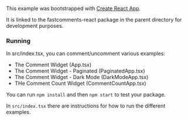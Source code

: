 This example was bootstrapped with [Create React App](https://github.com/facebook/create-react-app).

It is linked to the fastcomments-react package in the parent directory for development purposes.

### Running

In src/index.tsx, you can comment/uncomment various examples:
- The Comment Widget (App.tsx)
- The Comment Widget - Paginated (PaginatedApp.tsx)
- The Comment Widget - Dark Mode (DarkModeApp.tsx)
- THe Comment Count Widget (CommentCountApp.tsx)

You can run `npm install` and then `npm start` to test your package.

In `src/index.tsx` there are instructions for how to run the different examples.
